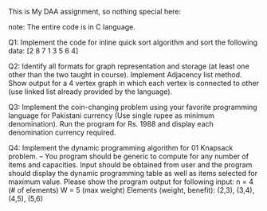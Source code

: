 This is My DAA assignment, so nothing special here:

note:
The entire code is in C language.

Q1: Implement the code for inline quick sort algorithm and sort the following data:
[2 8 7 1 3 5 6 4]

Q2: Identify all formats for graph representation and storage (at least one other than the two taught in
course). Implement Adjacency list method. Show output for a 4 vertex graph in which each vertex is
connected to other (use linked list already provided by the language).

Q3: Implement the coin-changing problem using your favorite programming language for Pakistani
currency (Use single rupee as minimum denomination). Run the program for Rs. 1988 and display
each denomination currency required.

Q4: Implement the dynamic programming algorithm for 01 Knapsack problem. – You program
should be generic to compute for any number of items and capacities. Input should be obtained from
user and the program should display the dynamic programming table as well as items selected for
maximum value. Please show the program output for following input:
n = 4 (# of elements)
W = 5 (max weight)
Elements (weight, benefit):
(2,3), (3,4), (4,5), (5,6)

